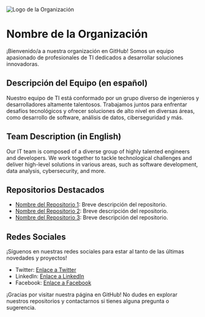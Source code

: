 ![Logo de la Organización](url_del_logo.png)

# Nombre de la Organización

¡Bienvenido/a a nuestra organización en GitHub! Somos un equipo apasionado de profesionales de TI dedicados a desarrollar soluciones innovadoras.

## Descripción del Equipo (en español)

Nuestro equipo de TI está conformado por un grupo diverso de ingenieros y desarrolladores altamente talentosos. Trabajamos juntos para enfrentar desafíos tecnológicos y ofrecer soluciones de alto nivel en diversas áreas, como desarrollo de software, análisis de datos, ciberseguridad y más.

## Team Description (in English)

Our IT team is composed of a diverse group of highly talented engineers and developers. We work together to tackle technological challenges and deliver high-level solutions in various areas, such as software development, data analysis, cybersecurity, and more.

## Repositorios Destacados

- [Nombre del Repositorio 1](enlace_repositorio_1): Breve descripción del repositorio.
- [Nombre del Repositorio 2](enlace_repositorio_2): Breve descripción del repositorio.
- [Nombre del Repositorio 3](enlace_repositorio_3): Breve descripción del repositorio.

## Redes Sociales

¡Síguenos en nuestras redes sociales para estar al tanto de las últimas novedades y proyectos!

- Twitter: [Enlace a Twitter](enlace_twitter)
- LinkedIn: [Enlace a LinkedIn](enlace_linkedin)
- Facebook: [Enlace a Facebook](enlace_facebook)

¡Gracias por visitar nuestra página en GitHub! No dudes en explorar nuestros repositorios y contactarnos si tienes alguna pregunta o sugerencia.
